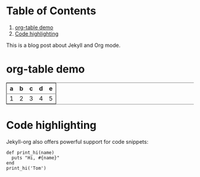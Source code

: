 
# Table of Contents

1.  [org-table demo](#org8c1a519)
2.  [Code highlighting](#org7ec1b77)

This is a blog post about Jekyll and Org mode.


<a id="org8c1a519"></a>

# org-table demo

<table border="2" cellspacing="0" cellpadding="6" rules="groups" frame="hsides">


<colgroup>
<col  class="org-right" />

<col  class="org-right" />

<col  class="org-right" />

<col  class="org-right" />

<col  class="org-right" />
</colgroup>
<thead>
<tr>
<th scope="col" class="org-right">a</th>
<th scope="col" class="org-right">b</th>
<th scope="col" class="org-right">c</th>
<th scope="col" class="org-right">d</th>
<th scope="col" class="org-right">e</th>
</tr>
</thead>

<tbody>
<tr>
<td class="org-right">1</td>
<td class="org-right">2</td>
<td class="org-right">3</td>
<td class="org-right">4</td>
<td class="org-right">5</td>
</tr>
</tbody>
</table>


<a id="org7ec1b77"></a>

# Code highlighting

Jekyll-org also offers powerful support for code snippets:

    def print_hi(name)
      puts "Hi, #{name}"
    end
    print_hi('Tom')

